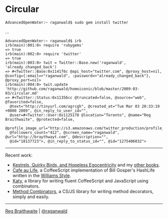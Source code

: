 Circular
===

    AdvancedOpenWater:~ raganwald$ sudo gem install twitter

...

    AdvancedOpenWater:~ raganwald$ irb
    irb(main):001:0> require 'rubygems'
    => true
    irb(main):002:0> require 'twitter'
    => true
    irb(main):003:0> twit = Twitter::Base.new('raganwald', 'already_changed_back')
    => #<Twitter::Base:0x1141f6c @api_host="twitter.com", @proxy_host=nil, @config={:email=>"raganwald", :password=>"already_changed_back"}, @proxy_port=nil>
    irb(main):004:0> twit.update 'http://github.com/raganwald/homoiconic/blob/master/2009-03-03/circular.md'
    => #<Twitter::Status:0x11356cc @truncated=false, @source="web", @favorited=false,
      @text="http://tinyurl.com/agrcgh", @created_at="Tue Mar 03 20:33:19 +0000 2009", @in_reply_to_user_id="",
      @user=#<Twitter::User:0x1125178 @location="Toronto", @name="Reg Braithwaite", @protected=false,
      @profile_image_url="http://s3.amazonaws.com/twitter_production/profile_images/79244481/Picture_1_normal.png",
      @followers_count="412", @screen_name="raganwald", @url="http://braythwayt.com", @description="",
      @id="18137723">, @in_reply_to_status_id="", @id="1275406032">

---

Recent work:

* [Kestrels, Quirky Birds, and Hopeless Egocentricity](http://leanpub.com/combinators) and my [other books](http://leanpub.com/u/raganwald).
* [Cafe au Life](http://recursiveuniver.se), a CoffeeScript implementation of Bill Gosper's HashLife written in the [Williams Style](https://github.com/raganwald/homoiconic/blob/master/2011/11/COMEFROM.md).
* [Katy](http://github.com/raganwald/Katy), a library for writing fluent CoffeeScript and JavaScript using combinators.
* [Method Combinators](https://github.com/raganwald/method-combinators), a CS/JS library for writing method decorators, simply and easily. 

---

[Reg Braithwaite](http://braythwayt.com) | [@raganwald](http://twitter.com/raganwald)

